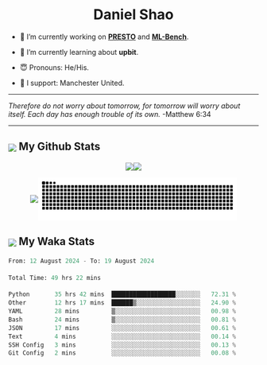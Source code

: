 

<h1 align="center">Daniel Shao</h1>

- 🐒 I’m currently working on **[PRESTO](https://github.com/IDEA-XL/PRESTO)** and **[ML-Bench](https://github.com/gersteinlab/ML-bench)**.

- 🥹 I’m currently learning about **upbit**.

- 😇 Pronouns: He/His.

- 🦧 I support: Manchester United.

---

<i> Therefore do not worry about tomorrow, for tomorrow will worry about itself. Each day has enough trouble of its own. </i> -Matthew 6:34

---

<h2><img src="https://emojis.slackmojis.com/emojis/images/1579216111/7550/pikachu_wave.gif?1579216111" align="center" width="28" /> My Github Stats</h2>

<p align="center"><img align="center" src = "https://github-readme-stats.vercel.app/api?username=super-dainiu&show_icons=true&count_private=true&theme=tokyonight&hide=issues&line_height=30" width="400px"><img align="center" src = "https://github-readme-streak-stats.herokuapp.com/?user=super-dainiu&theme=tokyonight" width="400px"></p>

<p align="center"><img align="center" width="400px" src="https://github-readme-stats.vercel.app/api/top-langs/?username=super-dainiu&layout=compact&theme=tokyonight&hide=html,tex,jupyter%20notebook"><img align="center" width="400px" src="https://github.com/super-dainiu/super-dainiu/blob/output/github-contribution-grid-snake.svg"></p>

<h2><img src="https://emojis.slackmojis.com/emojis/images/1579216111/7550/pikachu_wave.gif?1579216111" align="center" width="28" /> My Waka Stats</h2>

<!--START_SECTION:waka-->

```python
From: 12 August 2024 - To: 19 August 2024

Total Time: 49 hrs 22 mins

Python       35 hrs 42 mins  ██████████████████░░░░░░░   72.31 %
Other        12 hrs 17 mins  ██████▒░░░░░░░░░░░░░░░░░░   24.90 %
YAML         28 mins         ▒░░░░░░░░░░░░░░░░░░░░░░░░   00.98 %
Bash         24 mins         ▒░░░░░░░░░░░░░░░░░░░░░░░░   00.81 %
JSON         17 mins         ░░░░░░░░░░░░░░░░░░░░░░░░░   00.61 %
Text         4 mins          ░░░░░░░░░░░░░░░░░░░░░░░░░   00.14 %
SSH Config   3 mins          ░░░░░░░░░░░░░░░░░░░░░░░░░   00.13 %
Git Config   2 mins          ░░░░░░░░░░░░░░░░░░░░░░░░░   00.08 %
```

<!--END_SECTION:waka-->
